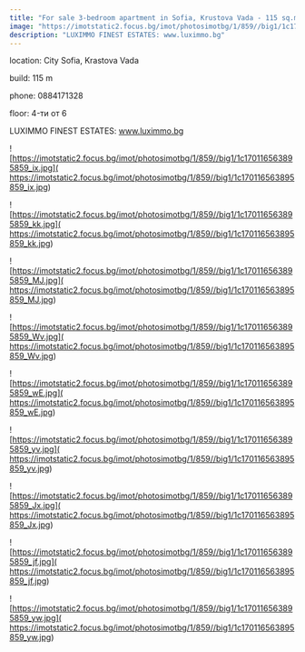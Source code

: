 ```yaml
---
title: "For sale 3-bedroom apartment in Sofia, Krustova Vada - 115 sq.m / 218600 EUR :: imot.bg Advert"
image: "https://imotstatic2.focus.bg/imot/photosimotbg/1/859//big1/1c170116563895859_KY.jpg"
description: "LUXIMMO FINEST ESTATES: www.luximmo.bg"
---
```


location: City Sofia, Krastova Vada

build: 115 m

phone: 0884171328

floor: 4-ти от 6

LUXIMMO FINEST ESTATES: www.luximmo.bg


![https://imotstatic2.focus.bg/imot/photosimotbg/1/859//big1/1c170116563895859_ix.jpg]( https://imotstatic2.focus.bg/imot/photosimotbg/1/859//big1/1c170116563895859_ix.jpg)


![https://imotstatic2.focus.bg/imot/photosimotbg/1/859//big1/1c170116563895859_kk.jpg]( https://imotstatic2.focus.bg/imot/photosimotbg/1/859//big1/1c170116563895859_kk.jpg)


![https://imotstatic2.focus.bg/imot/photosimotbg/1/859//big1/1c170116563895859_MJ.jpg]( https://imotstatic2.focus.bg/imot/photosimotbg/1/859//big1/1c170116563895859_MJ.jpg)


![https://imotstatic2.focus.bg/imot/photosimotbg/1/859//big1/1c170116563895859_Wv.jpg]( https://imotstatic2.focus.bg/imot/photosimotbg/1/859//big1/1c170116563895859_Wv.jpg)


![https://imotstatic2.focus.bg/imot/photosimotbg/1/859//big1/1c170116563895859_wE.jpg]( https://imotstatic2.focus.bg/imot/photosimotbg/1/859//big1/1c170116563895859_wE.jpg)


![https://imotstatic2.focus.bg/imot/photosimotbg/1/859//big1/1c170116563895859_yv.jpg]( https://imotstatic2.focus.bg/imot/photosimotbg/1/859//big1/1c170116563895859_yv.jpg)


![https://imotstatic2.focus.bg/imot/photosimotbg/1/859//big1/1c170116563895859_Jx.jpg]( https://imotstatic2.focus.bg/imot/photosimotbg/1/859//big1/1c170116563895859_Jx.jpg)


![https://imotstatic2.focus.bg/imot/photosimotbg/1/859//big1/1c170116563895859_jf.jpg]( https://imotstatic2.focus.bg/imot/photosimotbg/1/859//big1/1c170116563895859_jf.jpg)


![https://imotstatic2.focus.bg/imot/photosimotbg/1/859//big1/1c170116563895859_yw.jpg]( https://imotstatic2.focus.bg/imot/photosimotbg/1/859//big1/1c170116563895859_yw.jpg)


